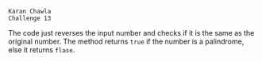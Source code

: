 ```
Karan Chawla
Challenge 13
```

The code just reverses the input number and checks if it is the same as the original number. The method returns ```true``` if the number is a palindrome, else it returns ```flase```.
